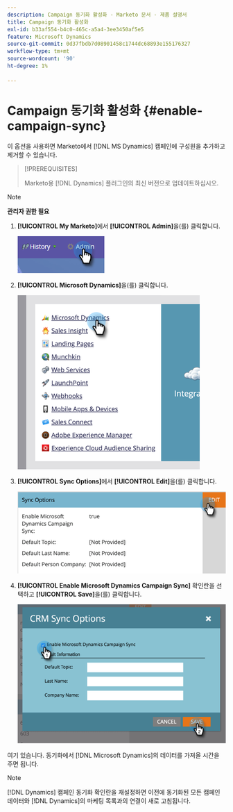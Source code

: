 ```yaml
---
description: Campaign 동기화 활성화 - Marketo 문서 - 제품 설명서
title: Campaign 동기화 활성화
exl-id: b33af554-b4c0-465c-a5a4-3ee3450af5e5
feature: Microsoft Dynamics
source-git-commit: 0d37fbdb7d08901458c1744dc68893e155176327
workflow-type: tm+mt
source-wordcount: '90'
ht-degree: 1%

---
```


# Campaign 동기화 활성화 {#enable-campaign-sync}

이 옵션을 사용하면 Marketo에서 [!DNL MS Dynamics] 캠페인에 구성원을 추가하고 제거할 수 있습니다.

>[!PREREQUISITES]
>
>Marketo용 [!DNL Dynamics] 플러그인의 최신 버전으로 업데이트하십시오.

>[!NOTE]
>
>**관리자 권한 필요**

1. **[!UICONTROL My Marketo]**&#x200B;에서 **[!UICONTROL Admin]**&#x200B;을(를) 클릭합니다.

   ![](assets/enable-campaign-sync-1.png)

1. **[!UICONTROL Microsoft Dynamics]**&#x200B;을(를) 클릭합니다.

   ![](assets/enable-campaign-sync-2.png)

1. **[!UICONTROL Sync Options]**&#x200B;에서 **[!UICONTROL Edit]**&#x200B;을(를) 클릭합니다.

   ![](assets/enable-campaign-sync-3.png)

1. **[!UICONTROL Enable Microsoft Dynamics Campaign Sync]** 확인란을 선택하고 **[!UICONTROL Save]**&#x200B;을(를) 클릭합니다.

   ![](assets/enable-campaign-sync-4.png)

여기 있습니다. 동기화에서 [!DNL Microsoft Dynamics]의 데이터를 가져올 시간을 주면 됩니다.

>[!NOTE]
>
>[!DNL Dynamics] 캠페인 동기화 확인란을 재설정하면 이전에 동기화된 모든 캠페인 데이터와 [!DNL Dynamics]의 마케팅 목록과의 연결이 새로 고침됩니다.
